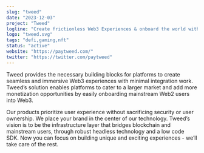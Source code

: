 ```yaml
---
slug: "tweed"
date: "2023-12-03"
project: "Tweed"
logline: "Create frictionless Web3 Experiences & onboard the world with self-custodial Wallets as a Service and NFT Checkout."
logo: "tweed.svg"
tags: "defi,gaming,nft"
status: "active"
website: "https://paytweed.com/"
twitter: "https://twitter.com/paytweed"
---
```


Tweed provides the necessary building blocks for platforms to create seamless and immersive Web3 experiences with minimal integration work. Tweed’s solution enables platforms to cater to a larger market and add more monetization opportunities by easily onboarding mainstream Web2 users into Web3.

Our products prioritize user experience without sacrificing security or user ownership. We place your brand in the center of our technology. Tweed’s vision is to be the infrastructure layer that bridges blockchain and mainstream users, through robust headless technology and a low code SDK. Now you can focus on building unique and exciting experiences - we’ll take care of the rest.